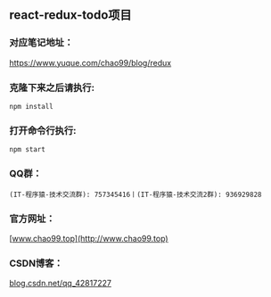 
## react-redux-todo项目

### 对应笔记地址：   
https://www.yuque.com/chao99/blog/redux

### 克隆下来之后请执行:

 `npm install`

### 打开命令行执行:

`npm start`

### QQ群：

`(IT-程序猿-技术交流群): 757345416丨(IT-程序猿-技术交流2群): 936929828`

### 官方网址：

[www.chao99.top](http://www.chao99.top)

### CSDN博客：

[blog.csdn.net/qq_42817227](https://blog.csdn.net/qq_42817227)
